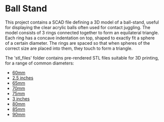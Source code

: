# Ball Stand

This project contains a SCAD file defining a 3D model of a ball-stand, useful for displaying the clear acrylic balls often used for contact juggling. The model consists of 3 rings connected together to form an equilateral triangle. Each ring has a concave indentation on top, shaped to exactly fit a sphere of a certain diameter. The rings are spaced so that when spheres of the correct size are placed into them, they touch to form a triangle.

The 'stl_files' folder contains pre-rendered STL files suitable for 3D printing, for a range of common diameters:

* [60mm]()
* [2.5 inches]()
* [65mm]()
* [70mm]()
* [75mm]()
* [3 inches]()
* [80mm]()
* [85mm]()
* [90mm]()



